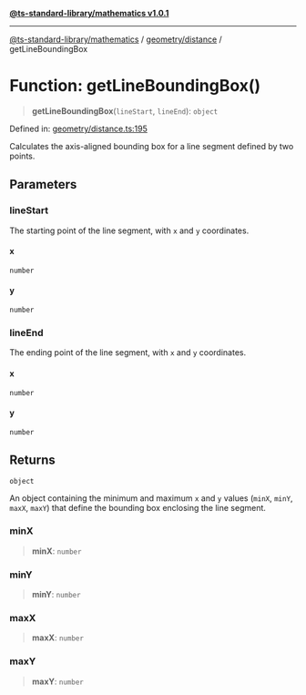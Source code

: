[**@ts-standard-library/mathematics v1.0.1**](../../../README.md)

***

[@ts-standard-library/mathematics](../../../README.md) / [geometry/distance](../README.md) / getLineBoundingBox

# Function: getLineBoundingBox()

> **getLineBoundingBox**(`lineStart`, `lineEnd`): `object`

Defined in: [geometry/distance.ts:195](https://github.com/gabaudette/ts-stdlib/blob/7333da76bc775fbabd0907ad8519b912cfc2fe26/packages/mathematics/src/geometry/distance.ts#L195)

Calculates the axis-aligned bounding box for a line segment defined by two points.

## Parameters

### lineStart

The starting point of the line segment, with `x` and `y` coordinates.

#### x

`number`

#### y

`number`

### lineEnd

The ending point of the line segment, with `x` and `y` coordinates.

#### x

`number`

#### y

`number`

## Returns

`object`

An object containing the minimum and maximum `x` and `y` values (`minX`, `minY`, `maxX`, `maxY`)
         that define the bounding box enclosing the line segment.

### minX

> **minX**: `number`

### minY

> **minY**: `number`

### maxX

> **maxX**: `number`

### maxY

> **maxY**: `number`
